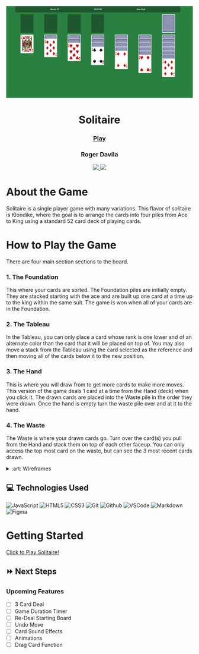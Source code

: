 
<div align="center">
    <img src="./images/game.png">
    <h1>Solitaire</h1>
    <h3><a href="https://roger-davila.github.io/solitaire/" target="_blank">Play</a></h3>
    <h3>Roger Davila</h3>
        <a href="https://www.linkedin.com/in/roger-davila/" target="_blank">
      <img src="https://img.shields.io/badge/-linkedin.com/in/rogerdavila-blue?style=flat&``logo=Linkedin&logoColor=white">
    </a> 
    <a href="rogerddavila@gmail.com" target="_blank">
      <img src="https://img.shields.io/badge/-rogerddavila@gmail.com-c14438?style=flat&logo=Gmail&``logoColor=white">
    </a>
</div>

# About the Game
Solitaire is a single player game with many variations. This flavor of solitaire is Klondike, where the goal is to arrange the cards into four piles from Ace to King using a standard 52 card deck of playing cards.

# How to Play the Game
There are four main section sections to the board.
### 1. The Foundation
This where your cards are sorted. The Foundation piles are initially empty. They are stacked starting with the ace and are built up one card at a time up to the king within the same suit. The game is won when all of your cards are in the Foundation.
### 2. The Tableau
In the Tableau, you can only place a card whose rank is one lower and of an alternate color than the card that it will be placed on top of. You may also move a stack from the Tableau using the card selected as the reference and then moving all of the cards below it to the new position.
### 3. The Hand
This is where you will draw from to get more cards to make more moves. This version of the game deals 1 card at a time from the Hand (deck) when you click it. The drawn cards are placed into the Waste pile in the order they were drawn. Once the hand is empty turn the waste pile over and at it to the hand.
### 4. The Waste
The Waste is where your drawn cards go. Turn over the card(s) you pull from the Hand and stack them on top of each other faceup. You can only access the top most card on the waste, but can see the 3 most recent cards drawn.

<details>
<summary> :art: Wireframes</summary>

I Used figma to quickly sketch up a wireframe for the application. Focused on making it playable on mobile devices first as I imagined this being a more enjoyable and likely use case.

| Landing Page | Wireframe |
|------------ | ------------|
| <p align="center">Landing Page - iPhone 11 Pro Reference</p> | <img src="./planning/wireframe_mobile.png" height="500px"> |
</details>

## :computer: Technologies Used
![JavaScript](https://img.shields.io/badge/-JavaScript-333?style=flat&logo=javascript) 
![HTML5](https://img.shields.io/badge/-HTML5-333?style=flat&logo=html5)
![CSS3](https://img.shields.io/badge/-CSS-333?style=flat&logo=css3)
![Git](https://img.shields.io/badge/-Git-333?style=flat&logo=git)
![Github](https://img.shields.io/badge/-GitHub-333?style=flat&logo=github)
![VSCode](https://img.shields.io/badge/-VS_Code-333?style=flat&logo=visualstudio)
![Markdown](https://img.shields.io/badge/-Markdown-333?style=flat&logo=markdown)
![Figma](https://img.shields.io/badge/Figma-333?style=flat&logo=figma)

# Getting Started

[Click to Play Solitaire!](https://roger-davila.github.io/solitaire/)

## :fast_forward: Next Steps 
### Upcoming Features
- [ ] 3 Card Deal
- [ ] Game Duration Timer
- [ ] Re-Deal Starting Board
- [ ] Undo Move
- [ ] Card Sound Effects
- [ ] Animations
- [ ] Drag Card Function
